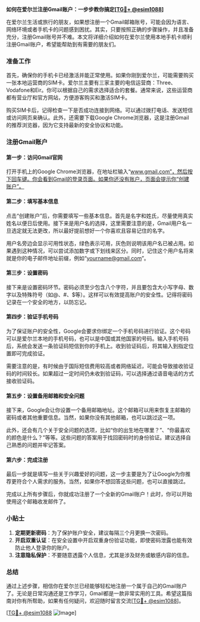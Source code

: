 **如何在爱尔兰注册Gmail账户：一步步教你搞定[[TG💪+ @esim1088](https://t.me/s/esim1088)]**

在爱尔兰生活或旅行的朋友，如果想注册一个Gmail邮箱账号，可能会因为语言、网络环境或者手机卡的问题感到困扰。其实，只要按照正确的步骤操作，并且准备充分，注册Gmail账号并不难。本文将详细介绍如何在爱尔兰使用本地手机卡顺利注册Gmail账户，希望能帮助到有需要的朋友们。

### 准备工作

首先，确保你的手机卡已经激活并能正常使用。如果你刚到爱尔兰，可能需要购买一张本地运营商的SIM卡。爱尔兰主要有三家主要的电信运营商：Three、Vodafone和Eir。你可以根据自己的需求选择适合的套餐。通常来说，这些运营商都有营业厅和官方网站，方便游客购买和激活SIM卡。

购买SIM卡后，记得检查一下是否成功连接到网络。可以通过拨打电话、发送短信或访问网页来确认。此外，还需要下载Google Chrome浏览器，这是注册Gmail的推荐浏览器，因为它支持最新的安全协议和功能。

### 注册Gmail账户

#### 第一步：访问Gmail官网

打开手机上的Google Chrome浏览器，在地址栏输入“www.gmail.com”，然后按下回车键。你会看到Gmail的登录页面。如果你还没有账户，页面会提示你“创建账户”。

#### 第二步：填写基本信息

点击“创建账户”后，你需要填写一些基本信息。首先是名字和姓氏，尽量使用真实姓名以便日后使用。接下来是用户名的选择，这里需要注意的是，Gmail用户名一旦选定就无法更改，所以最好提前想好一个你喜欢且容易记住的名字。

用户名旁边会显示可用性状态，绿色表示可用，灰色则说明该用户名已被占用。如果遇到这种情况，可以尝试添加数字或下划线来区分。同时，记住这个用户名将来就是你的电子邮件地址前缀，例如“yourname@gmail.com”。

#### 第三步：设置密码

接下来是设置密码环节。密码必须至少包含八个字符，并且要包含大小写字母、数字以及特殊符号（如@、#、$等）。这样可以有效提高账户的安全性。记得将密码记录在一个安全的地方，以防忘记。

#### 第四步：验证手机号码

为了保证账户的安全性，Google会要求你绑定一个手机号码进行验证。这个号码可以是爱尔兰本地的手机号码，也可以是中国或其他国家的号码。输入手机号码后，系统会发送一条验证码短信到你的手机上。收到验证码后，将其输入到指定位置即可完成验证。

需要注意的是，有时候由于国际短信费用较高或者网络延迟，可能会导致接收验证码的时间较长。如果超过一定时间仍未收到验证码，可以选择通过语音电话的方式接收验证码。

#### 第五步：设置备用邮箱和安全问题

接下来，Google会让你设置一个备用邮箱地址。这个邮箱可以用来恢复主邮箱的密码或者其他重要信息。当然，如果你没有其他邮箱，也可以跳过这一项。

此外，还会有几个关于安全问题的选项，比如“你的出生地在哪里？”、“你最喜欢的颜色是什么？”等等。这些问题的答案用于找回密码时的身份验证。建议选择自己熟悉的问题并牢记答案。

#### 第六步：完成注册

最后一步就是填写一些关于兴趣爱好的问题，这一步主要是为了让Google为你推荐更符合个人需求的服务。当然，如果你不想回答这些问题，也可以直接跳过。

完成以上所有步骤后，你就成功注册了一个全新的Gmail账户！此时，你可以开始使用这个邮箱收发邮件了。

### 小贴士

1. **定期更新密码**：为了保护账户安全，建议每隔三个月更换一次密码。
2. **开启双重认证**：在安全设置中开启双重身份验证功能，即使密码泄露也能有效防止他人登录你的账户。
3. **注意隐私保护**：不要随意透露个人信息，尤其是涉及财务或敏感内容的信息。

### 总结

通过上述步骤，相信你在爱尔兰已经能够轻松地注册一个属于自己的Gmail账户了。无论是日常沟通还是工作学习，Gmail都是一款非常实用的工具。希望这篇指南对你有所帮助，如果有任何疑问，欢迎随时留言交流[[TG💪+ @esim1088](https://t.me/s/esim1088)]。

[[TG💪+ @esim1088](https://t.me/s/esim1088) ![Image](https://i.postimg.cc/4NQfJmqS/Snipaste-2025-05-13-00-14-12.png)]